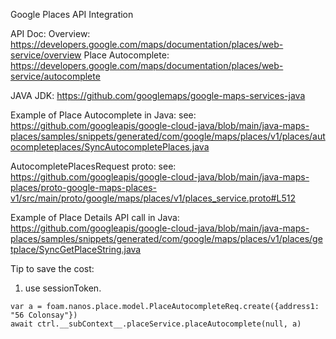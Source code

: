 Google Places API Integration

API Doc:
Overview: https://developers.google.com/maps/documentation/places/web-service/overview
Place Autocomplete: https://developers.google.com/maps/documentation/places/web-service/autocomplete

JAVA JDK:
https://github.com/googlemaps/google-maps-services-java

Example of Place Autocomplete in Java:
see: https://github.com/googleapis/google-cloud-java/blob/main/java-maps-places/samples/snippets/generated/com/google/maps/places/v1/places/autocompleteplaces/SyncAutocompletePlaces.java

AutocompletePlacesRequest proto:
see: https://github.com/googleapis/google-cloud-java/blob/main/java-maps-places/proto-google-maps-places-v1/src/main/proto/google/maps/places/v1/places_service.proto#L512

Example of Place Details API call in Java:
https://github.com/googleapis/google-cloud-java/blob/main/java-maps-places/samples/snippets/generated/com/google/maps/places/v1/places/getplace/SyncGetPlaceString.java

Tip to save the cost:
1. use sessionToken.

```
var a = foam.nanos.place.model.PlaceAutocompleteReq.create({address1: "56 Colonsay"})
await ctrl.__subContext__.placeService.placeAutocomplete(null, a)
```
